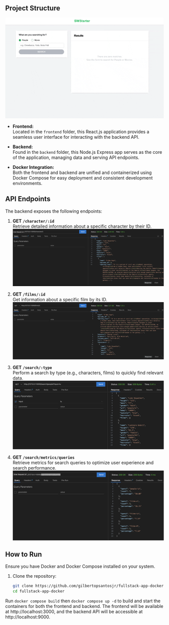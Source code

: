 ## Project Structure

![alt text](./backend/images/chrome-capture-2024-12-3.gif)

- **Frontend:**  
  Located in the `frontend` folder, this React.js application provides a seamless user interface for interacting with the backend API.

- **Backend:**  
  Found in the `backend` folder, this Node.js Express app serves as the core of the application, managing data and serving API endpoints.

- **Docker Integration:**  
  Both the frontend and backend are unified and containerized using Docker Compose for easy deployment and consistent development environments.

## API Endpoints

The backend exposes the following endpoints:

1. **GET `/character/:id`**  
    Retrieve detailed information about a specific character by their ID.
   ![alt text](./backend/images/find-character.png)

2. **GET `/films/:id`**  
   Get information about a specific film by its ID.
   ![alt text](./backend/images/find-films.png)

3. **GET `/search/:type`**  
   Perform a search by type (e.g., characters, films) to quickly find relevant data.
   ![alt text](./backend/images/find-all-people.png)

4. **GET `/search/metrics/queries`**  
   Retrieve metrics for search queries to optimize user experience and search performance.
   ![alt text](./backend/images/metrics.png)

## How to Run

Ensure you have Docker and Docker Compose installed on your system.

1. Clone the repository:
   ```bash
   git clone https://github.com/gilbertopsantosjr/fullstack-app-docker
   cd fullstack-app-docker
   ```

Run `docker compose build` then `docker compose up -d` to build and start the containers for both the frontend and backend.
The frontend will be available at http://localhost:3000, and the backend API will be accessible at http://localhost:9000.
